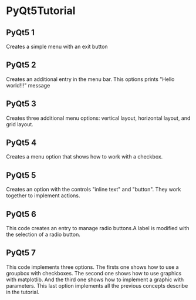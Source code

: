 # PyQt5Tutorial

## PyQt5 1 

Creates a simple menu with an exit button

## PyQt5 2

Creates an additional entry in the menu bar. This options prints  "Hello world!!!" message

## PyQt5 3

Creates three additional menu options: vertical layout, horizontal layout, and grid layout.

## PyQt5 4

Creates a menu option that shows how to work with a checkbox.

## PyQt5 5

Creates an option with the controls "inline text" and "button". They work together to implement actions.

## PyQt5 6

This code creates an entry to manage  radio buttons.A label is modified with the selection of a radio button.

## PyQt5 7

This code implements three options. The firsts one shows how to use a groupbox with checkboxes. The second one shows how to use graphics with matplotlib. And the third one shows how to implement a graphic with parameters. This last option implements all the previous concepts describe in the tutorial.
